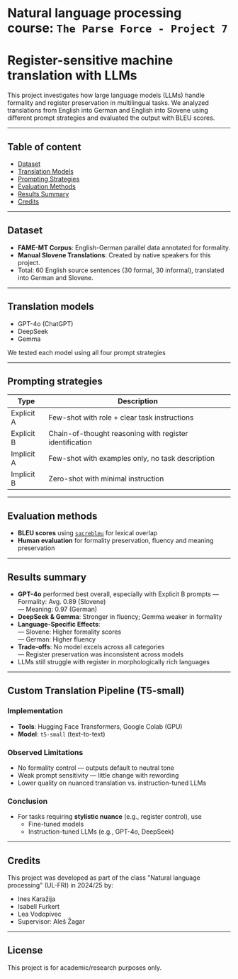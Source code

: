 # Natural language processing course: `The Parse Force - Project 7`
# Register-sensitive machine translation with LLMs

This project investigates how large language models (LLMs) handle formality and register preservation in multilingual tasks. We analyzed translations from English into German and English into Slovene using different prompt strategies and evaluated the output with BLEU scores.

---

## Table of content

- [Dataset](#-dataset)
- [Translation Models](#-translation-models)
- [Prompting Strategies](#-prompting-strategies)
- [Evaluation Methods](#-evaluation-methods)
- [Results Summary](#-results-summary)
- [Credits](#-credits)

---
## Dataset

- **FAME-MT Corpus**: English-German parallel data annotated for formality.
- **Manual Slovene Translations**: Created by native speakers for this project.
- Total: 60 English source sentences (30 formal, 30 informal), translated into German and Slovene.

---

## Translation models

- GPT-4o (ChatGPT)
- DeepSeek
- Gemma

We tested each model using all four prompt strategies

---

## Prompting strategies
| Type        | Description |
|-------------|-------------|
| Explicit A  | Few-shot with role + clear task instructions |
| Explicit B  | Chain-of-thought reasoning with register identification |
| Implicit A  | Few-shot with examples only, no task description |
| Implicit B  | Zero-shot with minimal instruction |

---

## Evaluation methods
- **BLEU scores** using [`sacrebleu`](https://github.com/mjpost/sacrebleu) for lexical overlap
- **Human evaluation** for formality preservation, fluency and meaning preservation
---

## Results summary
- **GPT-4o** performed best overall, especially with Explicit B prompts
      — Formality: Avg. 0.89 (Slovene)  
      — Meaning: 0.97 (German)  
- **DeepSeek & Gemma**: Stronger in fluency; Gemma weaker in formality  
- **Language-Specific Effects**:  
      — Slovene: Higher formality scores  
      — German: Higher fluency  
- **Trade-offs**: No model excels across all categories  
      — Register preservation was inconsistent across models  
- LLMs still struggle with register in morphologically rich languages


  

---

## Custom Translation Pipeline (T5-small)

### Implementation
- **Tools**: Hugging Face Transformers, Google Colab (GPU)  
- **Model**: `t5-small` (text-to-text)

### Observed Limitations
- No formality control — outputs default to neutral tone  
- Weak prompt sensitivity — little change with rewording  
- Lower quality on nuanced translation vs. instruction-tuned LLMs  

### Conclusion
- For tasks requiring **stylistic nuance** (e.g., register control), use  
  - Fine-tuned models  
  - Instruction-tuned LLMs (e.g., GPT-4o, DeepSeek)
---

## Credits
This project was developed as part of the class "Natural language processing" (UL-FRI) in 2024/25 by:
- Ines Karažija
- Isabell Furkert
- Lea Vodopivec
- Supervisor: Aleš Žagar

---

## License
This project is for academic/research purposes only.
